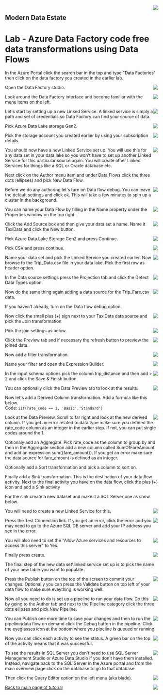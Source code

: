 <img style="float: right;" src="../../graphics/solutions-microsoft-logo-small.png">

## Modern Data Estate
# Lab - Azure Data Factory code free data transformations using Data Flows

In the Azure Portal click the search bar in the top and type "Data Factories"
then click on the data factory you created in the earlier lab.

<img style="float: right;" src="../../graphics/DF_FindFactory.png">

Open the Data Factory studio.

<img style="float: right;" src="../../graphics/DF_OpenDF.png">

Look around the Data Factory interface and become familiar with the menu items on the left.

<img style="float: right;" src="../../graphics/DF_Splash.png">

Let's start by setting up a new Linked Service. A linked service is simply a path and set of credentials so Data Factory can find your source of data.

<img style="float: right;" src="../../graphics/DF_NewLinkedService.png">

Pick Azure Data Lake storage Gen2.

<img style="float: right;" src="../../graphics/DF_DataLakeSource.png">

Pick the storage account you created earlier by using your subscription details.

<img style="float: right;" src="../../graphics/DF_Credentials.png">

You should now have a new Linked Service set up.  You will use this for any data set in your data lake
so you won't have to set up another Linked Service for this particular source again.  You will create
other Linked Services for things like a SQL or Oracle database etc.

Next click on the Author menu item and under Data Flows click the three dots (ellipses) and pick New Data Flow.

<img style="float: right;" src="../../graphics/DF_AuthorDataFlow.png">

Before we do any authoring let's turn on Data flow debug. You can leave the default settings and click ok. This will take a few minutes to spin up a cluster in the background.

<img style="float: right;" src="../../graphics/DataFlowDebug1.png">

You can name your Data Flow by filling in the Name property under the Properties window on the top right. 

<img style="float: right;" src="../../graphics/DF_DFName.png">

Click the Add Source box and then give your data set a name.  Name it TaxiData and click the New button.

<img style="float: right;" src="../../graphics/DF_NewSource.png">

Pick Azure Data Lake Storage Gen2 and press Continue.

<img style="float: right;" src="../../graphics/DF_NewDataSet1.png">

Pick CSV and press continue.

<img style="float: right;" src="../../graphics/DF_NewDataSet2.png">

Name your data set and pick the Linked Service you created earlier.  Now browse to the Trip_Data.csv file
in your data lake. Pick the first row as header option.

<img style="float: right;" src="../../graphics/DF_NewDataSet3.png">

In the Data source settings press the Projection tab and click the Detect Data Types option.

<img style="float: right;" src="../../graphics/DF_Projection1.png">

Now do the same thing again adding a data source for the Trip_Fare.csv data.

If you haven't already, turn on the Data flow debug option.

<img style="float: right;" src="../../graphics/DF_Debug.png">

Now click the small plus (+) sign next to your TaxiData data source and pick the Join transformation. 

<img style="float: right;" src="../../graphics/DF_Join1.png">

Pick the join settings as below.

<img style="float: right;" src="../../graphics/DF_Join2.png">

Click the Preview tab and if necessary the refresh button to preview the joined data.

<img style="float: right;" src="../../graphics/DF_JoinPreview.png">

Now add a filter transformation.

<img style="float: right;" src="../../graphics/DF_Filter.png">

Name your filter and open the Expression Builder.

<img style="float: right;" src="../../graphics/DF_Filter2.png">

In the input schema options pick the column trip_distance and then add > 2 and click the Save & Finish button.

<img style="float: right;" src="../../graphics/DF_Filter3.png">

You can optionally click the Data Preview tab to look at the results. 

Now let's add a Derived Column transformation. Add a formula like this below.<br/>
Code: `iif(rate_code == 1, 'Basic','Standard')`<br/>

<img style="float: right;" src="../../graphics/DF_Derived.png">

Look at the Data Preview. Scroll to far right and look at the new derived column.
If you get an error related to data type make sure you defined the rate_code column as an integer in the
earlier step. If not, you can put single codes around the 1.<br/>


Optionaly add an Aggregate.  Pick rate_code as the column to group by and then in the Aggregate section add a new column called SumOfFareAmount and add 
an expression sum({fare_amount}). If you get an error make sure the data source for fare_amount is defined as an integer. 

Optionally add a Sort transformation and pick a column to sort on.

Finally add a Sink transformation. This is the destination of your data flow activity. 
Next to the final activity you have on the data flow, click the plus (+) icon and add a Sink activity

For the sink create a new dataset and make it a SQL Server one as show below.

<img style="float: right;" src="../../graphics/AzureSQLDB.png">

You will need to create a new Linked Service for this.

<img style="float: right;" src="../../graphics/AzureSQLDB2.png">

Press the Test Connection link. If you get an error, click the error and you may need to go to the Azure SQL DB server and add
your IP address you see in the error. 

<img style="float: right;" src="../../graphics/AzureSQLDBFirewall.png">

You will also need to set the "Allow Azure services and resources to access this server" to Yes.

<img style="float: right;" src="../../graphics/AzureSQLDBFirewall2.png">

Finally press create.

The final step of the new data set\linked service set up is to pick the name of your new table you want to populate.

<img style="float: right;" src="../../graphics/DF_Sink5.png">

Press the Publish button on the top of the screen to commit your changes. Optionally you can press
the Validate button on top left of your data flow to make sure eveything is working well.

<img style="float: right;" src="../../graphics/DF_Publish.png">

Now all you need to do is set up a pipeline to run your data flow.  Do this by
going to the Author tab and next to the Pipeline category click the three dots ellipses and pick New Pipeline.

<img style="float: right;" src="../../graphics/DF_Pipeline1.png">

You can Publish one more time to save your changes and then to run the pipeline\data flow on demand click the Debug button in the pipeline. 
Click the eyeglasses icon at the bottom where you pipeline is queued or running. 

<img style="float: right;" src="../../graphics/DF_Pipeline2.png">

Now you can click each activity to see the status.  A green bar on the top of the activity means that it was successful. 

<img style="float: right;" src="../../graphics/DF_Pipeline3.png">

To see the results in SQL Server you don't need to use SQL Server Management Studio or Azure Data Studio if you 
don't have them installed. Instead, navigate back to the SQL Server in the Azure portal and from the main overview
page click on the database to go to that database.

<img style="float: right;" src="../../graphics/DF_SelectFromSQL2.png">

Then click the Query Editor option on the left menu (aka blade).

<img style="float: right;" src="../../graphics/DF_SelectFromSQL.png">


[Back to main page of tutorial](https://github.com/krepko7/Modern-Data-Estate)